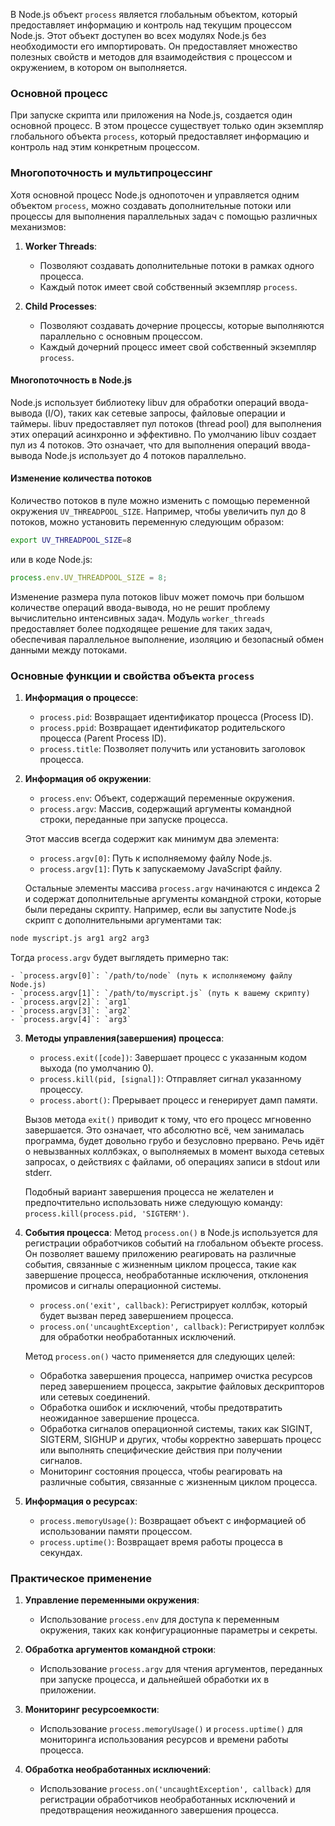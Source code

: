 В Node.js объект `process` является глобальным объектом, который предоставляет информацию и контроль над текущим процессом Node.js. Этот объект доступен во всех модулях Node.js без необходимости его импортировать. Он предоставляет множество полезных свойств и методов для взаимодействия с процессом и окружением, в котором он выполняется.

### Основной процесс

При запуске скрипта или приложения на Node.js, создается один основной процесс. В этом процессе существует только один экземпляр глобального объекта `process`, который предоставляет информацию и контроль над этим конкретным процессом.

### Многопоточность и мультипроцессинг

Хотя основной процесс Node.js однопоточен и управляется одним объектом `process`, можно создавать дополнительные потоки или процессы для выполнения параллельных задач с помощью различных механизмов:

1. **Worker Threads**:
    - Позволяют создавать дополнительные потоки в рамках одного процесса.
    - Каждый поток имеет свой собственный экземпляр `process`.

2. **Child Processes**:
    - Позволяют создавать дочерние процессы, которые выполняются параллельно с основным процессом.
    - Каждый дочерний процесс имеет свой собственный экземпляр `process`.

#### Многопоточность в Node.js
Node.js использует библиотеку libuv для обработки операций ввода-вывода (I/O), таких как сетевые запросы, файловые операции и таймеры. libuv предоставляет пул потоков (thread pool) для выполнения этих операций асинхронно и эффективно.
По умолчанию libuv создает пул из 4 потоков. Это означает, что для выполнения операций ввода-вывода Node.js использует до 4 потоков параллельно.

#### Изменение количества потоков
Количество потоков в пуле можно изменить с помощью переменной окружения `UV_THREADPOOL_SIZE`. Например, чтобы увеличить пул до 8 потоков, можно установить переменную следующим образом:

```bash
export UV_THREADPOOL_SIZE=8
```
или в коде Node.js:
```javascript
process.env.UV_THREADPOOL_SIZE = 8;
```
Изменение размера пула потоков libuv может помочь при большом количестве операций ввода-вывода, но не решит проблему вычислительно интенсивных задач. Модуль `worker_threads` предоставляет более подходящее решение для таких задач, обеспечивая параллельное выполнение, изоляцию и безопасный обмен данными между потоками.

### Основные функции и свойства объекта `process`

1. **Информация о процессе**:
    - `process.pid`: Возвращает идентификатор процесса (Process ID).
    - `process.ppid`: Возвращает идентификатор родительского процесса (Parent Process ID).
    - `process.title`: Позволяет получить или установить заголовок процесса.

2. **Информация об окружении**:
    - `process.env`: Объект, содержащий переменные окружения.
    - `process.argv`: Массив, содержащий аргументы командной строки, переданные при запуске процесса.

   Этот массив всегда содержит как минимум два элемента:
    - `process.argv[0]`: Путь к исполняемому файлу Node.js.
    - `process.argv[1]`: Путь к запускаемому JavaScript файлу.

   Остальные элементы массива `process.argv` начинаются с индекса 2 и содержат дополнительные аргументы командной строки, которые были переданы скрипту. Например, если вы запустите Node.js скрипт с дополнительными аргументами так:

```bash
node myscript.js arg1 arg2 arg3
```

   Тогда `process.argv` будет выглядеть примерно так:

    - `process.argv[0]`: `/path/to/node` (путь к исполняемому файлу Node.js)
    - `process.argv[1]`: `/path/to/myscript.js` (путь к вашему скрипту)
    - `process.argv[2]`: `arg1`
    - `process.argv[3]`: `arg2`
    - `process.argv[4]`: `arg3`

3. **Методы управления(завершения) процесса**:
    - `process.exit([code])`: Завершает процесс с указанным кодом выхода (по умолчанию 0).
    - `process.kill(pid, [signal])`: Отправляет сигнал указанному процессу.
    - `process.abort()`: Прерывает процесс и генерирует дамп памяти.

   Вызов метода `exit()` приводит к тому, что его процесс мгновенно завершается. Это означает, что абсолютно всё, чем занималась программа, будет довольно грубо и безусловно прервано. Речь идёт о невызванных коллбэках, о выполняемых в момент выхода сетевых запросах, о действиях с файлами, об операциях записи в stdout или stderr.

   Подобный вариант завершения процесса не желателен и предпочтительно использовать ниже следующую команду:
    `process.kill(process.pid, 'SIGTERM')`.

4. **События процесса**:
   Метод `process.on()` в Node.js используется для регистрации обработчиков событий на глобальном объекте process. Он позволяет вашему приложению реагировать на различные события, связанные с жизненным циклом процесса, такие как завершение процесса, необработанные исключения, отклонения промисов и сигналы операционной системы.

    - `process.on('exit', callback)`: Регистрирует коллбэк, который будет вызван перед завершением процесса.
    - `process.on('uncaughtException', callback)`: Регистрирует коллбэк для обработки необработанных исключений.

   Метод `process.on()` часто применяется для следующих целей:
    - Обработка завершения процесса, например очистка ресурсов перед завершением процесса, закрытие файловых дескрипторов или сетевых соединений.
    - Обработка ошибок и исключений, чтобы предотвратить неожиданное завершение процесса.
    - Обработка сигналов операционной системы, таких как SIGINT, SIGTERM, SIGHUP и других, чтобы корректно завершать процесс или выполнять специфические действия при получении сигналов.
    - Мониторинг состояния процесса, чтобы реагировать на различные события, связанные с жизненным циклом процесса.

5. **Информация о ресурсах**:
    - `process.memoryUsage()`: Возвращает объект с информацией об использовании памяти процессом.
    - `process.uptime()`: Возвращает время работы процесса в секундах.

### Практическое применение

1. **Управление переменными окружения**:
   - Использование `process.env` для доступа к переменным окружения, таких как конфигурационные параметры и секреты.

2. **Обработка аргументов командной строки**:
   - Использование `process.argv` для чтения аргументов, переданных при запуске процесса, и дальнейшей обработки их в приложении.

3. **Мониторинг ресурсоемкости**:
   - Использование `process.memoryUsage()` и `process.uptime()` для мониторинга использования ресурсов и времени работы процесса.

4. **Обработка необработанных исключений**:
   - Использование `process.on('uncaughtException', callback)` для регистрации обработчиков необработанных исключений и предотвращения неожиданного завершения процесса.
